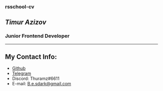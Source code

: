### rsschool-cv

## **_Timur Azizov_**

### Junior Frontend Developer

---

## My Contact Info:

- [Github](https://github.com/jushetcon)
- [Telegram](https://t.me/thuramz)
- Discord: Thuramz#6611
- E-mail: B.e.sdark@gmail.com
